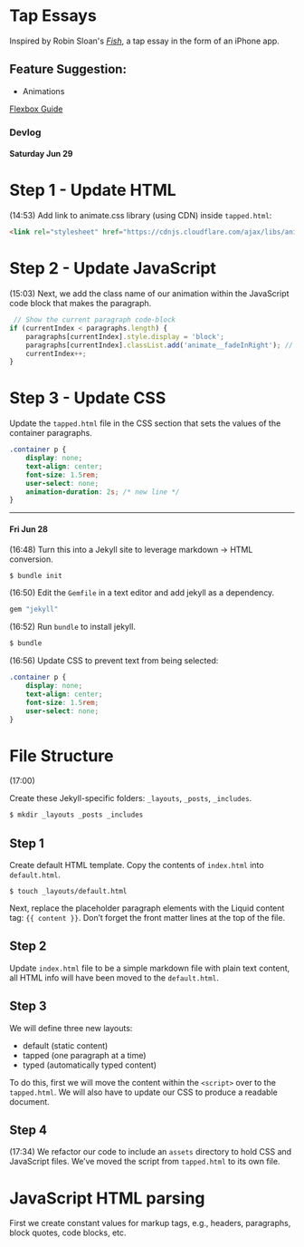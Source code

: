 # Tap Essays

Inspired by Robin Sloan's 
[*Fish*](https://www.robinsloan.com/fish/), a tap essay in 
the form of an iPhone app.

## Feature Suggestion:

- Animations

[Flexbox 
Guide](https://www.joshwcomeau.com/css/interactive-guide-to-flexbox/)

### Devlog

#### Saturday Jun 29

# Step 1 - Update HTML

(14:53) Add link to animate.css library (using CDN) inside `tapped.html`:

```html 
<link rel="stylesheet" href="https://cdnjs.cloudflare.com/ajax/libs/animate.css/4.1.1/animate.min.css" />
```

# Step 2 - Update JavaScript
(15:03) Next, we add the class name of our animation within the JavaScript code
block that makes the paragraph.

```javascript
 // Show the current paragraph code-block
if (currentIndex < paragraphs.length) {
    paragraphs[currentIndex].style.display = 'block';
    paragraphs[currentIndex].classList.add('animate__fadeInRight'); // add this line
    currentIndex++;
}
```

# Step 3 - Update CSS

Update the `tapped.html` file in the CSS section that sets the values of the 
container paragraphs.

```css
.container p {
    display: none;
    text-align: center;
    font-size: 1.5rem;
    user-select: none;
    animation-duration: 2s; /* new line */
}
```

---

#### Fri Jun 28

(16:48) Turn this into a Jekyll site to leverage markdown -> HTML conversion.

```sh
$ bundle init
```

(16:50) Edit the `Gemfile` in a text editor and add jekyll as a dependency.

```sh
gem "jekyll"
```

(16:52) Run `bundle` to install jekyll.

```sh
$ bundle
```

(16:56) Update CSS to prevent text from being selected:

```css
.container p {
    display: none;
    text-align: center;
    font-size: 1.5rem;
    user-select: none;
}
```

# File Structure

(17:00) 

Create these Jekyll-specific folders: `_layouts`, `_posts`, `_includes`.

```sh
$ mkdir _layouts _posts _includes
```

## Step 1

Create default HTML template. Copy the contents of `index.html` into `default.html`.

`$ touch _layouts/default.html`

Next, replace the placeholder paragraph elements with the Liquid content tag: `{{ content }}`. Don’t forget the front matter lines at the top of the file.

## Step 2

Update `index.html` file to be a simple markdown file with plain text content, all HTML info will have been moved to the `default.html`.

## Step 3

We will define three new layouts:

- default (static content)
- tapped (one paragraph at a time)
- typed (automatically typed content)

To do this, first we will move the content within the `<script>` over to the `tapped.html`. We will also have to update our CSS to produce a readable document.

## Step 4

(17:34) We refactor our code to include an `assets` directory to hold CSS and JavaScript files. We’ve moved the script from `tapped.html` to its own file.

# JavaScript HTML parsing

First we create constant values for markup tags, e.g., headers, paragraphs, block quotes, code blocks, etc.





